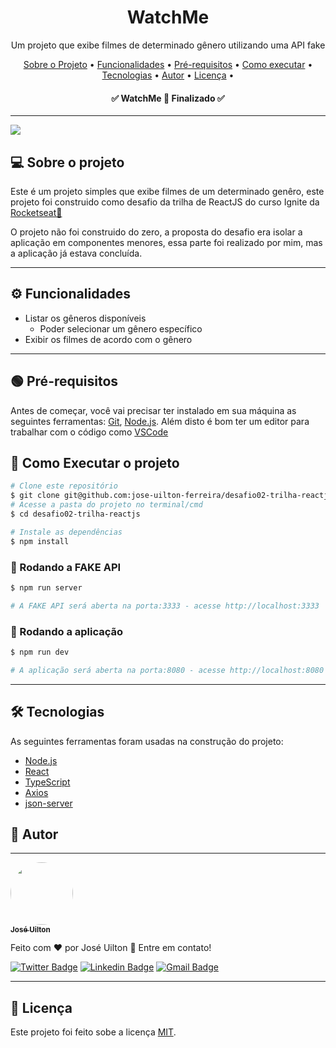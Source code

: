 <h1 align="center">
  WatchMe
</h1>

<p align="center">
  Um projeto que exibe filmes de determinado gênero utilizando uma API fake
</p>

<p align="center">
 <a href="#sobre">Sobre o Projeto</a> •
 <a href="#funcionalidades">Funcionalidades</a> • 
 <a href="#pre-requisitos">Pré-requisitos</a> • 
 <a href="#como-executar">Como executar</a> • 
 <a href="#tecnologias">Tecnologias</a> • 
 <a href="#autor">Autor</a> • 
 <a href="#licenca">Licença</a> • 
</p>

<h4 align="center"> 
	✅  WatchMe 🚀 Finalizado  ✅
</h4>

---

<div>
  <img src="./github/demo.gif">
</div>

<h2 id="sobre">💻️ Sobre o projeto</h2>
Este é um projeto simples que exibe filmes de um determinado genêro, este projeto foi construido como desafio da trilha de ReactJS do curso Ignite da <a href="https://www.rocketseat.com.br/">Rocketseat💜</a>

O projeto não foi construido do zero, a proposta do desafio era isolar a aplicação em componentes menores, essa parte foi realizado por mim, mas a aplicação já estava concluída.

---

<h2 id="funcionalidades">⚙️ Funcionalidades</h2>

- Listar os gêneros disponíveis
  - Poder selecionar um gênero específico
- Exibir os filmes de acordo com o gênero

---

<h2 id="pre-requisitos">🟢 Pré-requisitos</h2>

Antes de começar, você vai precisar ter instalado em sua máquina as seguintes ferramentas:
[Git](https://git-scm.com), [Node.js](https://nodejs.org/en/). 
Além disto é bom ter um editor para trabalhar com o código como [VSCode](https://code.visualstudio.com/)

<h2 id="como-executar">🚀 Como Executar o projeto</h2>

```bash
# Clone este repositório
$ git clone git@github.com:jose-uilton-ferreira/desafio02-trilha-reactjs.git
# Acesse a pasta do projeto no terminal/cmd
$ cd desafio02-trilha-reactjs

# Instale as dependências
$ npm install
```

### 🎲 Rodando a FAKE API
```bash
$ npm run server

# A FAKE API será aberta na porta:3333 - acesse http://localhost:3333
```

### 🧭 Rodando a aplicação
```bash
$ npm run dev

# A aplicação será aberta na porta:8080 - acesse http://localhost:8080 
```

---

<h2 id="tecnologias">🛠 Tecnologias</h2>

As seguintes ferramentas foram usadas na construção do projeto:

- [Node.js](https://nodejs.org/en/)
- [React](https://pt-br.reactjs.org/)
- [TypeScript](https://www.typescriptlang.org/)
- [Axios](https://axios-http.com/)
- [json-server](https://www.npmjs.com/package/json-server)

<h2 id="autor">🦸 Autor</h2>

---

<a href="https://www.linkedin.com/in/jos%C3%A9-uilton-ferreira-de-siqueira-399158198/">
 <img style="border-radius: 50%;" src="https://github.com/jose-uilton-ferreira.png" width="100px;" alt=""/>
 <br />
 <sub><b>José Uilton</b></sub>
 </a>


Feito com ❤️ por José Uilton 👋 Entre em contato!

[![Twitter Badge](https://img.shields.io/badge/-@UiltonSiqueira-1ca0f1?style=flat-square&labelColor=1ca0f1&logo=twitter&logoColor=white&link=https://twitter.com/UiltonSiqueira)](https://twitter.com/UiltonSiqueira) [![Linkedin Badge](https://img.shields.io/badge/-Uilton-blue?style=flat-square&logo=Linkedin&logoColor=white&link=https://www.linkedin.com/in/jos%C3%A9-uilton-ferreira-de-siqueira-399158198/)](https://www.linkedin.com/in/jos%C3%A9-uilton-ferreira-de-siqueira-399158198/) 
[![Gmail Badge](https://img.shields.io/badge/-programasuilton@gmail.com-c14438?style=flat-square&logo=Gmail&logoColor=white&link=mailto:programasuilton@gmail.com)](mailto:programasuilton@gmail.com)

---

<h2 id="licenca">📝 Licença</h2>
Este projeto foi feito sobe a licença <a href="https://github.com/jose-uilton-ferreira/desafio02-trilha-reactjs/blob/main/LICENSE">MIT</a>.

